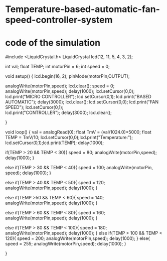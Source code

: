 # Temperature-based-automatic-fan-speed-controller-system
# code of the simulation
#include <LiquidCrystal.h>
LiquidCrystal lcd(12, 11, 5, 4, 3, 2);

int val;
float TEMP;
int motorPin = 6;
int speed = 0;

void setup() {
  lcd.begin(16, 2);
  pinMode(motorPin,OUTPUT);
  
  analogWrite(motorPin,speed);
  lcd.clear();
  speed = 0;
  analogWrite(motorPin,speed); 
  delay(1000);
  lcd.setCursor(0,0);
  lcd.print("MICRO CONTROLLER");
  lcd.setCursor(0,1);
  lcd.print("BASED AUTOMATIC");
  delay(3000);
  lcd.clear();
  lcd.setCursor(0,0);
  lcd.print("FAN SPEED");
  lcd.setCursor(0,1);	
  lcd.print("CONTROLLER");
  delay(3000);
  lcd.clear();
  
}

void loop() {
  val = analogRead(0);
  float TmV = (val/1024.0)*5000;
  float TEMP = TmV/10;
  lcd.setCursor(0,0);lcd.print("Temperature:");
  lcd.setCursor(0,1);lcd.print(TEMP);
  delay(1000);
  
  if(TEMP > 20 && TEMP < 30){
    speed = 80;
    analogWrite(motorPin,speed);
    delay(1000);
  }
  
  else if(TEMP > 30 && TEMP < 40){
    speed = 100;
    analogWrite(motorPin, speed);
    delay(1000);
  }
  
  else if(TEMP > 40 && TEMP < 50){
    speed = 120;
    analogWrite(motorPin,speed);
    delay(1000);
  }
  
  else if(TEMP >50 && TEMP < 60){
    speed = 140;
    analogWrite(motorPin,speed);
    delay(1000);
  }
  
  else if(TEMP > 60 && TEMP < 80){
    speed = 160;
    analogWrite(motorPin,speed);
    delay(1000);
  }
  
  else if(TEMP > 80 && TEMP < 100){
    speed = 180;
    analogWrite(motorPin,speed);
    delay(1000);
  }
  else if(TEMP > 100 && TEMP < 120){
    speed = 200;
    analogWrite(motorPin,speed);
    delay(1000);
  }
  else{
    speed = 255;
    analogWrite(motorPin,speed);
    delay(1000);
  }
  
  
}
 
